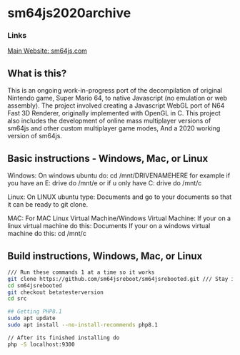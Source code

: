 # sm64js2020archive

### Links
[Main Website: sm64js.com](https://sm64js2020archive.000webhostapp.com/)


## What is this?
This is an ongoing work-in-progress port of the decompilation of original Nintendo game, Super Mario 64, to native Javascript (no emulation or web assembly). The project involved creating a Javascript WebGL port of N64 Fast 3D Renderer, originally implemented with OpenGL in C.  This project also includes the development of online mass multiplayer versions of sm64js and other custom multiplayer game modes, And a 2020 working version of sm64js.

## Basic instructions - Windows, Mac, or Linux
Windows:
On windows ubuntu do: cd /mnt/DRIVENAMEHERE for example if you have an E: drive do /mnt/e or if u only have C: drive do /mnt/c

Linux:
On LINUX ubuntu type: Documents and go to your documents so that it can be ready to git clone.

MAC:
For MAC Linux Virtual Machine/Windows Virtual Machine: If your on a linux virtual machine do this: Documents If your on a windows virtual machine do this: cd /mnt/c

## Build instructions, Windows, Mac, or Linux
```bash
/// Run these commands 1 at a time so it works
git clone https://github.com/sm64jsreboot/sm64jsrebooted.git /// Stay in the drive or folder you want!
cd sm64jsrebooted
git checkout betatesterversion
cd src

## Getting PHP8.1
sudo apt update
sudo apt install --no-install-recommends php8.1

// After its finished installing do
php -S localhost:9300
                             
